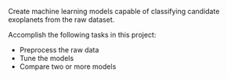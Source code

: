 Create machine learning models capable of classifying candidate exoplanets from the raw dataset.

Accomplish the following tasks in this project:
* Preprocess the raw data
* Tune the models
* Compare two or more models

